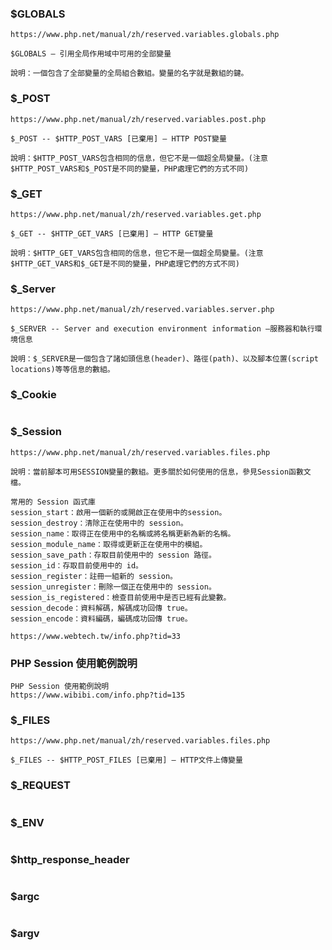 ### $GLOBALS
```
https://www.php.net/manual/zh/reserved.variables.globals.php

$GLOBALS — 引用全局作用域中可用的全部變量

說明：一個包含了全部變量的全局組合數組。變量的名字就是數組的鍵。
```


### $_POST
```
https://www.php.net/manual/zh/reserved.variables.post.php

$_POST -- $HTTP_POST_VARS [已棄用] — HTTP POST變量

說明：$HTTP_POST_VARS包含相同的信息，但它不是一個超全局變量。(注意$HTTP_POST_VARS和$_POST是不同的變量，PHP處理它們的方式不同)
```

### $_GET
```
https://www.php.net/manual/zh/reserved.variables.get.php

$_GET -- $HTTP_GET_VARS [已棄用] — HTTP GET變量

說明：$HTTP_GET_VARS包含相同的信息，但它不是一個超全局變量。(注意$HTTP_GET_VARS和$_GET是不同的變量，PHP處理它們的方式不同)
```

### $_Server
```
https://www.php.net/manual/zh/reserved.variables.server.php

$_SERVER -- Server and execution environment information —服務器和執行環境信息

說明：$_SERVER是一個包含了諸如頭信息(header)、路徑(path)、以及腳本位置(script locations)等等信息的數組。
```

### $_Cookie
```

```

### $_Session
```
https://www.php.net/manual/zh/reserved.variables.files.php

說明：當前腳本可用SESSION變量的數組。更多關於如何使用的信息，參見Session函數文檔。

常用的 Session 函式庫
session_start：啟用一個新的或開啟正在使用中的session。
session_destroy：清除正在使用中的 session。
session_name：取得正在使用中的名稱或將名稱更新為新的名稱。
session_module_name：取得或更新正在使用中的模組。
session_save_path：存取目前使用中的 session 路徑。
session_id：存取目前使用中的 id。
session_register：註冊一組新的 session。
session_unregister：刪除一個正在使用中的 session。
session_is_registered：檢查目前使用中是否已經有此變數。
session_decode：資料解碼，解碼成功回傳 true。
session_encode：資料編碼，編碼成功回傳 true。

https://www.webtech.tw/info.php?tid=33
```


### PHP Session 使用範例說明
```
PHP Session 使用範例說明
https://www.wibibi.com/info.php?tid=135
```



### $_FILES
```
https://www.php.net/manual/zh/reserved.variables.files.php

$_FILES -- $HTTP_POST_FILES [已棄用] — HTTP文件上傳變量
```


### $_REQUEST
```

```


### $_ENV
```

```


### $http_response_header
```

```


### $argc
```

```

### $argv
```

```
